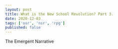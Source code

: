 ```yaml
---
layout: post
title: What is the New School Revolution? Part 3.
date: 2020-12-03
tags: ['osr', 'nsr', 'rpg']
published: false
---
```


The Emergent Narrative
